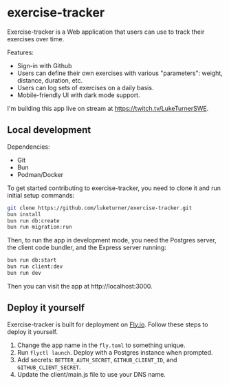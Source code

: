 # exercise-tracker

Exercise-tracker is a Web application that users can use to track their exercises over time.

Features:

- Sign-in with Github
- Users can define their own exercises with various "parameters": weight, distance, duration, etc.
- Users can log sets of exercises on a daily basis.
- Mobile-friendly UI with dark mode support.

I'm building this app live on stream at https://twitch.tv/LukeTurnerSWE.

## Local development

Dependencies:

- Git
- Bun
- Podman/Docker

To get started contributing to exercise-tracker, you need to clone it and run initial setup commands:

```bash
git clone https://github.com/luketurner/exercise-tracker.git
bun install
bun run db:create
bun run migration:run
```

Then, to run the app in development mode, you need the Postgres server, the client code bundler, and the Express server running:

```bash
bun run db:start
bun run client:dev
bun run dev
```

Then you can visit the app at http://localhost:3000.

## Deploy it yourself

Exercise-tracker is built for deployment on [Fly.io](https://fly.io). Follow these steps to deploy it yourself.

1. Change the app name in the `fly.toml` to something unique.
2. Run `flyctl launch`. Deploy with a Postgres instance when prompted.
3. Add secrets: `BETTER_AUTH_SECRET`, `GITHUB_CLIENT_ID`, and `GITHUB_CLIENT_SECRET`.
4. Update the client/main.js file to use your DNS name.
